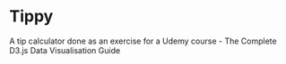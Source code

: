 # Tippy
A tip calculator done as an exercise for a Udemy course - The Complete D3.js Data Visualisation Guide
